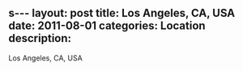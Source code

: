s---
layout: post
title: Los Angeles, CA, USA
date:   2011-08-01
categories: Location
description: 
---

Los Angeles, CA, USA